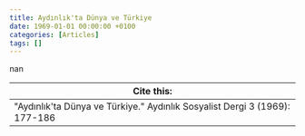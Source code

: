 ```yaml
---
title: Aydınlık'ta Dünya ve Türkiye
date: 1969-01-01 00:00:00 +0100
categories: [Articles]
tags: []
---
```


nan

| Cite this:   |
|--------|
| "Aydınlık'ta Dünya ve Türkiye." Aydınlık Sosyalist Dergi 3 (1969): 177-186 


